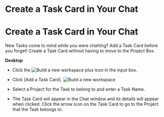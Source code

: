 # Create a Task Card in Your Chat

Create a Task Card in Your Chat
===============================

 New Tasks come to mind while you were chatting? Add a Task Card before you forget! Create a Task Card without having to move to the Project Box.



**Desktop** 

* Click the ![Build a new workspace](https://files.swit.io/help_image/GS_04_Create_icon.png) plus icon in the input box.


* Click [Add a Task Card]. ![Build a new workspace](https://files.swit.io/help_image/FB_CH6_AddTask.png) 


* Select a Project for the Task to belong to and enter a Task Name.


* The Task Card will appear in the Chat window and its details will appear when clicked.
  Click the arrow icon on the Task Card to go to the Project that the Task belongs to.

 